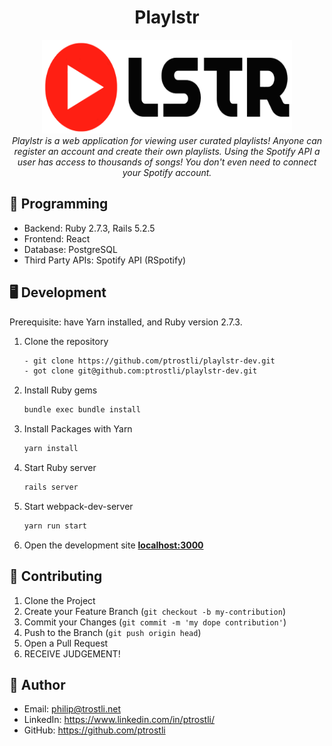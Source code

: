 <h1 align="center">Playlstr</h1>

<div align="center">
  <img src="/app/assets/images/playlstr-logo.png" alt="Beantown brews logo" width="400px" height="150px"/>
  <br>
  <i>Playlstr is a web application for viewing user curated playlists! Anyone can register an account and create their own playlists. Using the Spotify API a user has access to thousands of songs! You don't even need to connect your Spotify account.</i>
</div>

## 🚀 Programming 
- Backend: Ruby 2.7.3, Rails 5.2.5
- Frontend: React
- Database: PostgreSQL
- Third Party APIs: Spotify API (RSpotify)

## 🖥 Development 
Prerequisite: have Yarn installed, and Ruby version 2.7.3.

1. Clone the repository
    ```sh
    - git clone https://github.com/ptrostli/playlstr-dev.git
    - got clone git@github.com:ptrostli/playlstr-dev.git
    ```
    
2. Install Ruby gems
    ```sh
    bundle exec bundle install
    ```
    
3. Install Packages with Yarn
    ```sh
    yarn install
    ```
    
4. Start Ruby server
    ```sh
    rails server
    ```
    
5. Start webpack-dev-server
    ```sh
    yarn run start
    ```
    
6. Open the development site **[localhost:3000](http://localhost:3000)**

## 🤝 Contributing

1. Clone the Project
2. Create your Feature Branch (`git checkout -b my-contribution`)
3. Commit your Changes (`git commit -m 'my dope contribution'`)
4. Push to the Branch (`git push origin head`)
5. Open a Pull Request
6. RECEIVE JUDGEMENT! 

## 🫠 Author

- Email: philip@trostli.net
- LinkedIn: https://www.linkedin.com/in/ptrostli/
- GitHub: https://github.com/ptrostli
